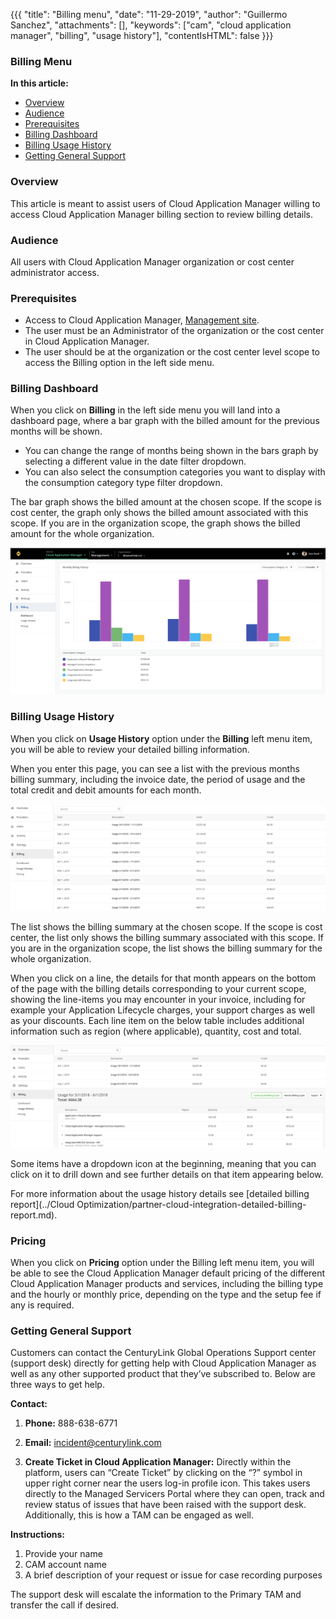 {{{
"title": "Billing menu",
"date": "11-29-2019",
"author": "Guillermo Sanchez",
"attachments": [],
"keywords": ["cam", "cloud application manager", "billing", "usage history"],
"contentIsHTML": false
}}}

### Billing Menu

**In this article:**

* [Overview](#overview)
* [Audience](#audience)
* [Prerequisites](#prerequisites)
* [Billing Dashboard](#billing-dashboard)
* [Billing Usage History](#billing-usage-history)
* [Getting General Support](#getting-general-support)

### Overview

This article is meant to assist users of Cloud Application Manager willing to access Cloud Application Manager billing section to review billing details.

### Audience

All users with Cloud Application Manager organization or cost center administrator access.

### Prerequisites

* Access to Cloud Application Manager, [Management site](https://account.cam.ctl.io/#/billing).
* The user must be an Administrator of the organization or the cost center in Cloud Application Manager.
* The user should be at the organization or the cost center level scope to access the Billing option in the left side menu.

### Billing Dashboard

When you click on **Billing** in the left side menu you will land into a dashboard page, where a bar graph with the billed amount for the previous months will be shown.

* You can change the range of months being shown in the bars graph by selecting a different value in the date filter dropdown.
* You can also select the consumption categories you want to display with the consumption category type filter dropdown.

The bar graph shows the billed amount at the chosen scope. If the scope is cost center, the graph only shows the billed amount associated with this scope. If you are in the organization scope, the graph shows the billed amount for the whole organization.

![Billing Dashboard](../../images/cloud-application-manager/billing/billing-dashboard.png)

### Billing Usage History

When you click on **Usage History** option under the **Billing** left menu item, you will be able to review your detailed billing information.

When you enter this page, you can see a list with the previous months billing summary, including the invoice date, the period of usage and the total credit and debit amounts for each month.

![Billing Usage History](../../images/cloud-application-manager/billing/billing-usage-history-summary.png)

The list shows the billing summary at the chosen scope. If the scope is cost center, the list only shows the billing summary associated with this scope. If you are in the organization scope, the list shows the billing summary for the whole organization.

When you click on a line, the details for that month appears on the bottom of the page with the billing details corresponding to your current scope, showing the line-items you may encounter in your invoice, including for example your Application Lifecycle charges, your support charges as well as your discounts.
Each line item on the below table includes additional information such as region (where applicable), quantity, cost and total.

![Billing Usage History](../../images/cloud-application-manager/billing/billing-usage-history.png)

Some items have a dropdown icon at the beginning, meaning that you can click on it to drill down and see further details on that item appearing below.

For more information about the usage history details see [detailed billing report](../Cloud Optimization/partner-cloud-integration-detailed-billing-report.md).

### Pricing

When you click on **Pricing** option under the Billing left menu item, you will be able to see the Cloud Application Manager default pricing of the different Cloud Application Manager products and services, including the billing type and the hourly or monthly price, depending on the type and the setup fee if any is required.

### Getting General Support

Customers can contact the CenturyLink Global Operations Support center (support desk) directly for getting help with Cloud Application Manager as well as any other supported product that they’ve subscribed to.  Below are three ways to get help.

**Contact:**

1. **Phone:** 888-638-6771

2. **Email:** incident@centurylink.com

3. **Create Ticket in Cloud Application Manager:** Directly within the platform, users can “Create Ticket” by clicking on the “?” symbol in upper right corner near the users log-in profile icon.  This takes users directly to the Managed Servicers Portal where they can open, track and review status of issues that have been raised with the support desk.  Additionally, this is how a TAM can be engaged as well.

**Instructions:**

1. Provide your name
2. CAM account name
3. A brief description of your request or issue for case recording purposes

The support desk will escalate the information to the Primary TAM and transfer the call if desired.
